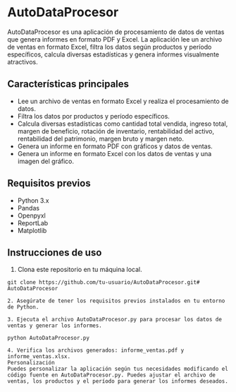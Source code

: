 # AutoDataProcesor

AutoDataProcesor es una aplicación de procesamiento de datos de ventas que genera informes en formato PDF y Excel. La aplicación lee un archivo de ventas en formato Excel, filtra los datos según productos y período específicos, calcula diversas estadísticas y genera informes visualmente atractivos.

## Características principales

- Lee un archivo de ventas en formato Excel y realiza el procesamiento de datos.
- Filtra los datos por productos y período específicos.
- Calcula diversas estadísticas como cantidad total vendida, ingreso total, margen de beneficio, rotación de inventario, rentabilidad del activo, rentabilidad del patrimonio, margen bruto y margen neto.
- Genera un informe en formato PDF con gráficos y datos de ventas.
- Genera un informe en formato Excel con los datos de ventas y una imagen del gráfico.

## Requisitos previos

- Python 3.x
- Pandas
- Openpyxl
- ReportLab
- Matplotlib

## Instrucciones de uso

1. Clona este repositorio en tu máquina local.

```shell
git clone https://github.com/tu-usuario/AutoDataProcesor.git# AutoDataProcesor

2. Asegúrate de tener los requisitos previos instalados en tu entorno de Python.

3. Ejecuta el archivo AutoDataProcesor.py para procesar los datos de ventas y generar los informes.

python AutoDataProcesor.py

4. Verifica los archivos generados: informe_ventas.pdf y informe_ventas.xlsx.
Personalización
Puedes personalizar la aplicación según tus necesidades modificando el código fuente en AutoDataProcesor.py. Puedes ajustar el archivo de ventas, los productos y el período para generar los informes deseados.
